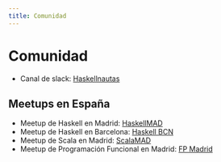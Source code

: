 ```yaml
---
title: Comunidad
---
```


# Comunidad #

- Canal de slack: [Haskellnautas](http://haskellnautas.herokuapp.com)

## Meetups en España ##

- Meetup de Haskell en Madrid: [HaskellMAD](https://meetup.com/Haskell-MAD/)
- Meetup de Haskell en Barcelona: [Haskell BCN](https://www.meetup.com/Haskell-Barcelona/)
- Meetup de Scala en Madrid: [ScalaMAD](https://www.meetup.com/Scala-Programming-Madrid/)
- Meetup de Programación Funcional en Madrid: [FP Madrid](https://www.meetup.com/FP-Madrid/)

